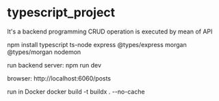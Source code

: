 # typescript_project

It's a backend programming
CRUD operation is executed by mean of API

npm install typescript ts-node express @types/express morgan @types/morgan nodemon

run backend server:
npm run dev

browser:
http://localhost:6060/posts

run in Docker
docker build -t buildx . --no-cache
